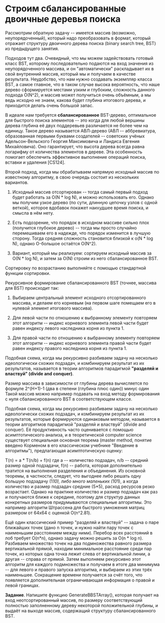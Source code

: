 # Строим сбалансированные двоичные деревья поиска
Рассмотрим обратную задачу -- имеется массив (возможно, неупорядоченный), который надо преобразовать в формат, который отражает структуру двоичного дерева поиска (binary search tree, BST) из предыдущего занятия.

Подходов тут два.
Очевидный, что мы можем задействовать готовый класс BST, которому последовательно подаются на вход значения из неупорядоченного массива, и он "автоматически" раскладывает их в свой внутренний массив, который мы и получаем в качестве результата. Неудобство, что нам нужно создавать экземпляр класса BST, а самое главное, что в таком случае высока вероятность, что наше дерево сформируется местами узким и глубоким, сложность данного подхода O(N^2), и массив может получиться очень объёмным, а мы ведь исходно не знаем, какова будет глубина итогового дерева, и приходится делать очень большой запас.

В идеале нам требуется __сбалансированное__ BST-дерево, оптимальное для быстрого поиска элементов -- это когда для любой вершины дерева глубина её двух поддеревьев различается не более чем на единицу.
Такое дерево называется АВЛ-дерево (АВЛ -- аббревиатура, образованная первыми буквами создателей -- советских учёных Адельсон-Вельского Георгия Максимовича и Ландиса Евгения Михайловича). Оно гарантирует, что высота дерева всегда равна логарифму от количества элементов в дереве. Эта особенность помогает обеспечить эффективное выполнение операций поиска, вставки и удаления [CS124].

Второй подход, когда мы обрабатываем напрямую исходный массив по известному алгоритму, в свою очередь состоит из нескольких вариантов.

1) Исходный массив отсортирован -- тогда самый первый подход будет работать за O(N * log N), и можно использовать его. Однако мы получим узкое дерево (по сути, длинную цепочку узлов с одной веткой), которое вдобавок покажет наихудшее время поиска, и смысла в нём нету.

2) Есть подозрение, что порядок в исходном массиве сильно плох (получится глубокое дерево) -- тогда мы просто случайно перемешиваем его в надежде, что порядок изменится в лучшую сторону. Тогда средняя сложность становится близкой к o(N * log N), однако O-большое остаётся O(N^2).

3) Вариант, который мы реализуем: сортируем исходный массив за O(N * log N), и затем за O(N) строим из него сбалансированное BST.

Сортировку по возрастанию выполняйте с помощью стандартной функции сортировки.

Рекурсивное формирование сбалансированного BST (точнее, массива для BST) происходит так:

1. Выбираем центральный элемент исходного отсортированного массива, и делаем его корневым (на первом шаге помещаем его в нулевой элемент итогового массива).

2. Для левой части по отношению к выбранному элементу повторяем этот алгоритм -- индекс корневого элемента левой части будет равен индексу левого наследника корня из пункта 1.

3. Для правой части по отношению к выбранному элементу повторяем этот алгоритм -- индекс корневого элемента правой части будет равен индексу правого наследника корня из пункта 1.

Подобная схема, когда мы рекурсивно разбиваем задачу на несколько идеологически схожих подзадач, и комбинируем результат из их результатов, называется в теории алгоритмов парадигмой __"разделяй и властвуй" (divide and conquer)__.

Размер массива в зависимости от глубины дерева вычисляется по формуле
2^(H+1)-1
(два в степени (глубина плюс один)) минус один
Такой массив можно например подавать на вход методу формирования с нуля сбалансированного BST в соответствующем классе.

Подобная схема, когда мы рекурсивно разбиваем задачу на несколько идеологически схожих подзадач, и комбинируем результат из их результатов, которые формируются одинаковым методом, называется в теории алгоритмов парадигмой "разделяй и властвуй" (divide and conquer). Её продуктивность часто оценивается с помощью асимптотического анализа, и в теоретической computer science существует специальная основная теорема (master method, понятие введено Корменом в его классическом учебнике "Введение в алгоритмы"), предлагающая асимптотическую оценку:

T(n) = a * T(n/b) + f(n)
где a -- количество подзадач, n/b -- средний размер одной подзадачи, f(n) -- работа, которая дополнительно тратится на выполнения разделения и объединения.
Из основной теоремы, в частности, следует, что выгоднее либо решать одну большую подзадачу (1*10), либо много маленьких (10*1), а когда количество и размер подзадач средние (5*5), расход ресурсов резко возрастает. Однако на практике количество и размер подзадач как раз и получаются ближе к середине, поэтому для структур данных конкретных размеров придумываются специальные алгоритмы. Это например алгоритм Штрассена для быстрого умножения матриц размером от 64x64 с оценкой O(n^2.81).

Ещё один классический пример "разделяй и властвуй" -- задача о паре ближайших точек (дано n точек, и нужно найти пару точек с наименьшим расстоянием между ними). Перебор всех расстояний в лоб требует O(n*n), однако задачу можно решить за O(n * log n). Разбиваем множество точек на два подмножества равного размера вертикальной прямой, находим минимальное расстояние среди пар точек, из которых одна точка лежит слева от вертикальной линии, а другая -- справа от прямой. Затем выполняем рекурсивно этот алгоритм для каждого подмножества и получаем в итоге два минимума -- для левого и правого запуска алгоритма, и выбираем из этих трёх наименьшее. Сокращение времени получается за счёт того, что появляется дополнительная ограничивающая информация о правой и левой границах.

__Задание__. Напишите функцию GenerateBBSTArray(), которая получает на вход неотсортированный массив, по размеру соответствующий полностью заполненному дереву некоторой положительной глубины, и выдаёт на выходе массив, содержащий структуру сбалансированного BST.